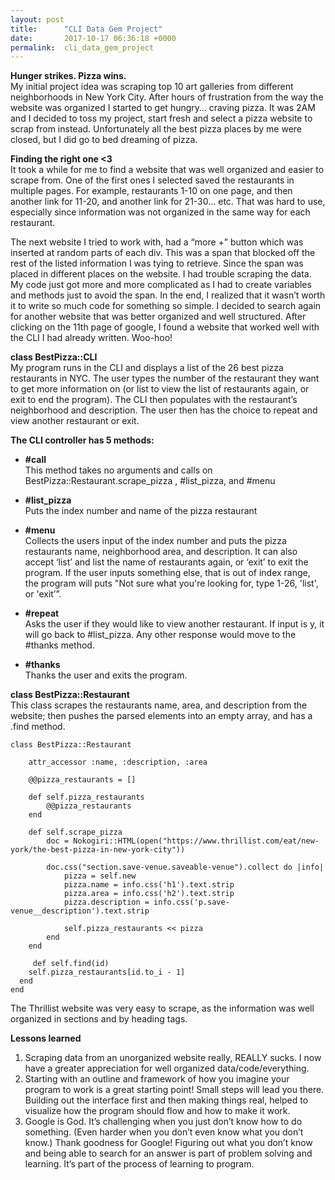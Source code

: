 ```yaml
---
layout: post
title:      "CLI Data Gem Project"
date:       2017-10-17 06:36:18 +0000
permalink:  cli_data_gem_project
---
```


**Hunger strikes. Pizza wins.**<br>
My initial project idea was scraping top 10 art galleries from different neighborhoods in New York City. After hours of frustration from the way the website was organized I started to get hungry… craving pizza. It was 2AM and I decided to toss my project, start fresh and select a pizza website to scrap from instead. Unfortunately all the best pizza places by me were closed, but I did go to bed dreaming of pizza. 

**Finding the right one <3**<br>
It took a while for me to find a website that was well organized and easier to scrape from. One of the first ones I selected saved the restaurants in multiple pages. For example, restaurants 1-10 on one page, and then another link for 11-20, and another link for 21-30… etc. That was hard to use, especially since information was not organized in the same way for each restaurant.

The next website I tried to work with, had a “more +” button which was inserted at random parts of each div. This was a span that blocked off the rest of the listed information I was tying to retrieve. Since the span was placed in different places on the website. I had trouble scraping the data. My code just got more and more complicated as I had to create variables and methods just to avoid the span. In the end, I realized that it wasn’t worth it to write so much code for something so simple. I decided to search again for another website that was better organized and well structured. After clicking on the 11th page of google, I found a website that worked well with the CLI I had already written. Woo-hoo!

**class BestPizza::CLI**<br>
My program runs in the CLI and displays a list of the 26 best pizza restaurants in NYC. The user types the number of the restaurant they want to get more information on (or list to view the list of restaurants again, or exit to end the program). The CLI then populates with the restaurant’s neighborhood and description. The user then has the choice to repeat and view another restaurant or exit.

**The CLI controller has 5 methods:**<br>
* **#call**<br>
This method takes no arguments and calls on BestPizza::Restaurant.scrape_pizza , #list_pizza, and #menu

* **#list_pizza**<br>
Puts the index number and name of the pizza restaurant 

* **#menu**<br>
Collects the users input of the index number and puts the pizza restaurants name, neighborhood area, and description. It can also accept ‘list’ and list the name of restaurants again, or ‘exit’ to exit the program. If the user inputs something else, that is out of index range, the program will puts "Not sure what you're looking for, type 1-26, 'list', or 'exit’”.

* **#repeat**<br>
Asks the user if they would like to view another restaurant. If input is y, it will go back to #list_pizza. Any other response would move to the #thanks method.

* **#thanks**<br>
Thanks the user and exits the program.

**class BestPizza::Restaurant**<br>
This class scrapes the restaurants name, area, and description from the website; then pushes the parsed elements into an empty array, and has a .find method.

```
class BestPizza::Restaurant

	attr_accessor :name, :description, :area

	@@pizza_restaurants = []

	def self.pizza_restaurants
		@@pizza_restaurants
	end

	def self.scrape_pizza
		doc = Nokogiri::HTML(open("https://www.thrillist.com/eat/new-york/the-best-pizza-in-new-york-city"))

		doc.css("section.save-venue.saveable-venue").collect do |info| 
			pizza = self.new
			pizza.name = info.css('h1').text.strip
			pizza.area = info.css('h2').text.strip
			pizza.description = info.css('p.save-venue__description').text.strip

			self.pizza_restaurants << pizza
		end
	end

	 def self.find(id)
    self.pizza_restaurants[id.to_i - 1]
  end
end
```

The Thrillist website was very easy to scrape, as the information was well organized in sections and by heading tags.


**Lessons learned**<br>
1. Scraping data from an unorganized website really, REALLY sucks. I now have a greater appreciation for well organized data/code/everything. 
2. Starting with an outline and framework of how you imagine your program to work is a great starting point! Small steps will lead you there. Building out the interface first and then making things real, helped to visualize how the program should flow and how to make it work.
3. Google is God. It’s challenging when you just don’t know how to do something. (Even harder when you don’t even know what you don’t know.) Thank goodness for Google! Figuring out what you don’t know and being able to search for an answer is part of problem solving and learning. It’s part of the process of learning to program. 
